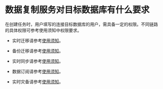 # 数据复制服务对目标数据库有什么要求<a name="drs_01_0107"></a>

在创建任务时，用户填写的连接目标数据库的用户，需具备一定的权限。不同链路的具体权限可参考使用须知中权限要求。

-   实时迁移请参考[使用须知](https://support.huaweicloud.com/qs-drs/drs_online_migration.html)。

-   备份迁移请参考[使用须知](https://support.huaweicloud.com/qs-drs/drs_offline_migration.html)。
-   实时同步请参考[使用须知](https://support.huaweicloud.com/qs-drs/drs_06_0003.html)。
-   数据订阅请参考[使用须知](https://support.huaweicloud.com/qs-drs/drs_07_0003.html)。
-   实时灾备请参考[使用须知](https://support.huaweicloud.com/qs-drs/drs_02_0024.html)。

